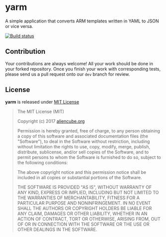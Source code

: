 # yarm #

A simple application that converts ARM templates written in YAML to JSON or vice versa.

[![Build status](https://ci.appveyor.com/api/projects/status/7e2d33yhha1th7d6/branch/dev?svg=true)](https://ci.appveyor.com/project/justinyoo/yarm/branch/dev)


## Contribution ##

Your contributions are always welcome! All your work should be done in your forked repository. Once you finish your work with corresponding tests, please send us a pull request onto our `dev` branch for review.


## License ##

**yarm** is released under [MIT License](http://opensource.org/licenses/MIT)

> The MIT License (MIT)
>
> Copyright (c) 2017 [aliencube.org](http://aliencube.org)
> 
> Permission is hereby granted, free of charge, to any person obtaining a copy of this software and associated documentation files (the "Software"), to deal in the Software without restriction, including without limitation the rights to use, copy, modify, merge, publish, distribute, sublicense, and/or sell copies of the Software, and to permit persons to whom the Software is furnished to do so, subject to the following conditions:
> 
> The above copyright notice and this permission notice shall be included in all copies or substantial portions of the Software.
> 
> THE SOFTWARE IS PROVIDED "AS IS", WITHOUT WARRANTY OF ANY KIND, EXPRESS OR IMPLIED, INCLUDING BUT NOT LIMITED TO THE WARRANTIES OF MERCHANTABILITY, FITNESS FOR A PARTICULAR PURPOSE AND NONINFRINGEMENT. IN NO EVENT SHALL THE AUTHORS OR COPYRIGHT HOLDERS BE LIABLE FOR ANY CLAIM, DAMAGES OR OTHER LIABILITY, WHETHER IN AN ACTION OF CONTRACT, TORT OR OTHERWISE, ARISING FROM, OUT OF OR IN CONNECTION WITH THE SOFTWARE OR THE USE OR OTHER DEALINGS IN THE SOFTWARE.
